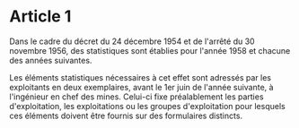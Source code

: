 # Article 1

Dans le cadre du décret du 24 décembre 1954 et de l'arrêté du 30 novembre 1956, des statistiques sont établies pour l'année 1958 et chacune des années suivantes.

Les éléments statistiques nécessaires à cet effet sont adressés par les exploitants en deux exemplaires, avant le 1er juin de l'année suivante, à l'ingénieur en chef des mines. Celui-ci fixe préalablement les parties d'exploitation, les exploitations ou les groupes d'exploitation pour lesquels ces éléments doivent être fournis sur des formulaires distincts.
